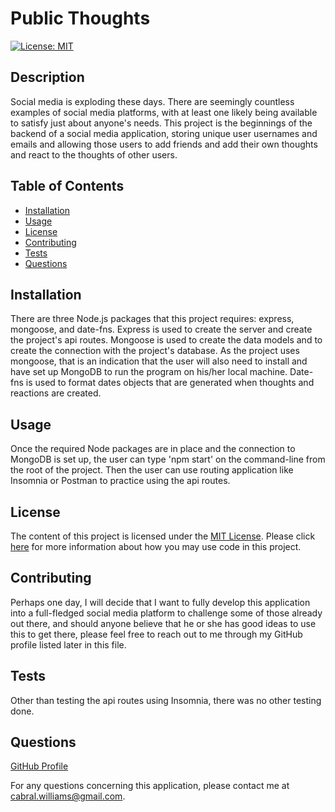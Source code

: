 # Public Thoughts

  [![License: MIT](https://img.shields.io/badge/License-MIT-yellow.svg)](https://opensource.org/licenses/MIT)

  ## Description
  Social media is exploding these days.  There are seemingly countless examples of social media platforms, with at least one likely being available to satisfy just about anyone's needs.  This project is the beginnings of the backend of a social media application, storing unique user usernames and emails and allowing those users to add friends and add their own thoughts and react to the thoughts of other users.
  
  ## Table of Contents
  
  * [Installation](#installation)
  * [Usage](#usage)
  * [License](#license)
  * [Contributing](#contributing)
  * [Tests](#tests)
  * [Questions](#questions)
  
  ## Installation
  
  There are three Node.js packages that this project requires: express, mongoose, and date-fns.  Express is used to create the server and create the project's api routes.  Mongoose is used to create the data models and to create the connection with the project's database.  As the project uses mongoose, that is an indication that the user will also need to install and have set up MongoDB to run the program on his/her local machine.  Date-fns is used to format dates objects that are generated when thoughts and reactions are created.
  
  ## Usage
  
  Once the required Node packages are in place and the connection to MongoDB is set up, the user can type 'npm start' on the command-line from the root of the project.  Then the user can use routing application like Insomnia or Postman to practice using the api routes.
  
  ## License
  
  The content of this project is licensed under the [MIT License](https://opensource.org/licenses/MIT).  Please click [here](https://opensource.org/licenses/MIT) for more information about how you may use code in this project.

  ## Contributing

  Perhaps one day, I will decide that I want to fully develop this application into a full-fledged social media platform to challenge some of those already out there, and should anyone believe that he or she has good ideas to use this to get there, please feel free to reach out to me through my GitHub profile listed later in this file.
  
  
  ## Tests
  
  Other than testing the api routes using Insomnia, there was no other testing done.
  
  ## Questions
  [GitHub Profile](http://github.com/cabralwilliams)
  
  For any questions concerning this application, please contact me at cabral.williams@gmail.com.